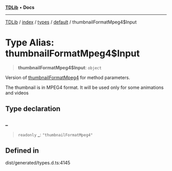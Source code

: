 [**TDLib**](../../../../../../README.md) • **Docs**

***

[TDLib](../../../../../../modules.md) / [index](../../../../../README.md) / [types](../../../README.md) / [default](../README.md) / thumbnailFormatMpeg4$Input

# Type Alias: thumbnailFormatMpeg4$Input

> **thumbnailFormatMpeg4$Input**: `object`

Version of [thumbnailFormatMpeg4](thumbnailFormatMpeg4.md) for method parameters.

The thumbnail is in MPEG4 format. It will be used only for some animations and videos

## Type declaration

### \_

> `readonly` **\_**: `"thumbnailFormatMpeg4"`

## Defined in

dist/generated/types.d.ts:4145
